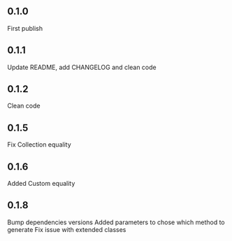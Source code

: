 ## 0.1.0

First publish

## 0.1.1

Update README, add CHANGELOG and clean code

## 0.1.2

Clean code

## 0.1.5

Fix Collection equality

## 0.1.6

Added Custom equality

## 0.1.8

Bump dependencies versions
Added parameters to chose which method to generate
Fix issue with extended classes